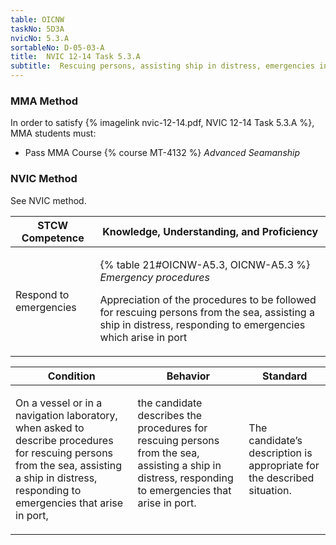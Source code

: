 ```yaml
---
table: OICNW
taskNo: 5D3A
nvicNo: 5.3.A 
sortableNo: D-05-03-A
title:  NVIC 12-14 Task 5.3.A
subtitle:  Rescuing persons, assisting ship in distress, emergencies in port
---
```



### MMA Method

In order to satisfy  {% imagelink nvic-12-14.pdf, NVIC 12-14 Task 5.3.A %}, MMA students must:

* Pass MMA Course {% course MT-4132 %}  *Advanced Seamanship*


### NVIC Method

<a onclick="togglevisibility('nvic_methods')" >See NVIC method.</a>

<div id='nvic_methods' class='hide'>

<table>
<thead>
<tr>
<th class='forty'> STCW Competence </th>
<th class='sixty'> Knowledge, Understanding, and Proficiency </th>
</tr>
</thead>




<tbody>
<tr><td markdown='1'>

Respond to emergencies

</td><td markdown='1'>

{% table 21#OICNW-A5.3, OICNW-A5.3 %} *Emergency procedures*

Appreciation of the procedures to be followed for rescuing persons from the sea, assisting a ship in distress, responding to emergencies which arise in port

</td></tr>


</tbody>
</table>


<table>
<thead>
<tr><th class='twenty'>  Condition </th><th class='twenty'> Behavior </th><th  class='sixty'>Standard </th></tr>
</thead>
<tbody >



<tr><td markdown='1'>

On a vessel or in a navigation laboratory, when asked to describe procedures for rescuing persons from the sea, assisting a ship in distress, responding to emergencies that arise in port,

</td><td markdown='1'>

the candidate describes the procedures for rescuing persons from the sea, assisting a ship in distress, responding to emergencies that arise in port.

<br>

<div class="tooltip" markdown='1'>



</div>


</td><td markdown='1'>

The candidate’s description is appropriate for the described situation.

</td></tr>
</tbody>
</table>
</div>
